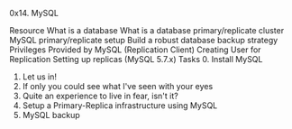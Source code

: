 
0x14. MySQL


Resource
What is a database
What is a database primary/replicate cluster
MySQL primary/replicate setup
Build a robust database backup strategy
Privileges Provided by MySQL (Replication Client)
Creating User for Replication
Setting up replicas (MySQL 5.7.x)
Tasks
0. Install MySQL
1. Let us in!
2. If only you could see what I've seen with your eyes
3. Quite an experience to live in fear, isn't it?
4. Setup a Primary-Replica infrastructure using MySQL
5. MySQL backup
